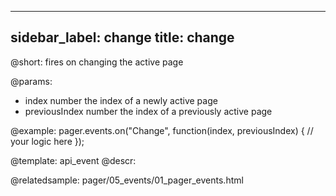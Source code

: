 
---
sidebar_label: change
title: change
---          

@short:
fires on changing the active page

@params:
- index     number  the index of a newly active page
- previousIndex     number  the index of a previously active page


@example:
pager.events.on("Change", function(index, previousIndex) {
  // your logic here
});


@template: api_event
@descr:


@relatedsample:
pager/05_events/01_pager_events.html

